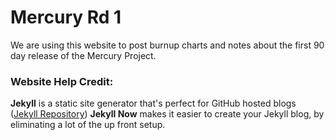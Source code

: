 # Mercury Rd 1
We are using this website to post burnup charts and notes about the first 90 day release of the Mercury Project.

### Website Help Credit:
**Jekyll** is a static site generator that's perfect for GitHub hosted blogs ([Jekyll Repository](https://github.com/jekyll/jekyll))
**Jekyll Now** makes it easier to create your Jekyll blog, by eliminating a lot of the up front setup.
